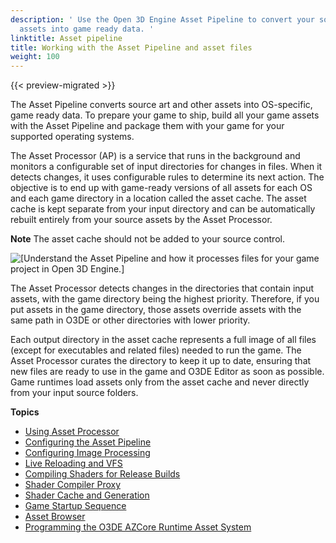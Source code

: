 ```yaml
---
description: ' Use the Open 3D Engine Asset Pipeline to convert your source art and other
  assets into game ready data. '
linktitle: Asset pipeline
title: Working with the Asset Pipeline and asset files
weight: 100
---
```


{{< preview-migrated >}}

The Asset Pipeline converts source art and other assets into OS\-specific, game ready data\. To prepare your game to ship, build all your game assets with the Asset Pipeline and package them with your game for your supported operating systems\.

The Asset Processor \(AP\) is a service that runs in the background and monitors a configurable set of input directories for changes in files\. When it detects changes, it uses configurable rules to determine its next action\. The objective is to end up with game\-ready versions of all assets for each OS and each game directory in a location called the asset cache\. The asset cache is kept separate from your input directory and can be automatically rebuilt entirely from your source assets by the Asset Processor\.

**Note**
The asset cache should not be added to your source control\.

![\[Understand the Asset Pipeline and how it processes files for your game project in Open 3D Engine.\]](/images/user-guide/assets/pipeline/asset-pipeline-diagram.png)

The Asset Processor detects changes in the directories that contain input assets, with the game directory being the highest priority\. Therefore, if you put assets in the game directory, those assets override assets with the same path in O3DE or other directories with lower priority\.

Each output directory in the asset cache represents a full image of all files \(except for executables and related files\) needed to run the game\. The Asset Processor curates the directory to keep it up to date, ensuring that new files are ready to use in the game and O3DE Editor as soon as possible\. Game runtimes load assets only from the asset cache and never directly from your input source folders\.

**Topics**
+ [Using Asset Processor](/docs/user-guide/assets/pipeline/processor.md)
+ [Configuring the Asset Pipeline](/docs/user-guide/assets/pipeline/configuring.md)
+ [Configuring Image Processing](/docs/user-guide/assets/pipeline/configuring-image-processing.md)
+ [Live Reloading and VFS](/docs/user-guide/assets/pipeline/live-reloading.md)
+ [Compiling Shaders for Release Builds](/docs/userguide/assets/pipeline/shader-compilation.md)
+ [Shader Compiler Proxy](/docs/userguide/assets/pipeline/shader-compiler.md)
+ [Shader Cache and Generation](/docs/userguide/materials/shaders/custom-dev-cache-intro.md)
+ [Game Startup Sequence](/docs/user-guide/assets/pipeline/game-sequence.md)
+ [Asset Browser](/docs/user-guide/editor/asset-browser.md)
+ [Programming the O3DE AZCore Runtime Asset System](/docs/user-guide/assets/pipeline/asset-system-programming.md)
